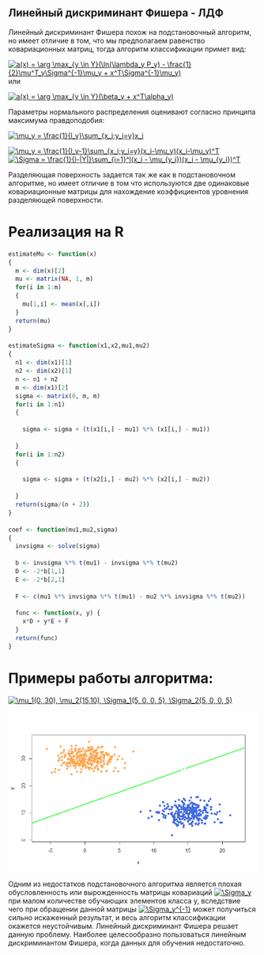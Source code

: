 ## Линейный дискриминант Фишера - ЛДФ

Линейный дискриминант Фишера похож на подстановочный алгоритм, но имеет отличие в том, что мы предполагаем равенство ковариационных матриц, тогда алгоритм классификации примет вид:

<a href="https://www.codecogs.com/eqnedit.php?latex=a(x)&space;=&space;\arg&space;\max_{y&space;\in&space;Y}(\ln(\lambda_y&space;P_y)&space;-&space;\frac{1}{2}\mu^T_y\Sigma^{-1}\mu_y&space;&plus;&space;x^T\Sigma^{-1}\mu_y)" target="_blank"><img src="https://latex.codecogs.com/gif.latex?a(x)&space;=&space;\arg&space;\max_{y&space;\in&space;Y}(\ln(\lambda_y&space;P_y)&space;-&space;\frac{1}{2}\mu^T_y\Sigma^{-1}\mu_y&space;&plus;&space;x^T\Sigma^{-1}\mu_y)" title="a(x) = \arg \max_{y \in Y}(\ln(\lambda_y P_y) - \frac{1}{2}\mu^T_y\Sigma^{-1}\mu_y + x^T\Sigma^{-1}\mu_y)" /></a> или

<a href="https://www.codecogs.com/eqnedit.php?latex=a(x)&space;=&space;\arg&space;\max_{y&space;\in&space;Y}(\beta_y&space;&plus;&space;x^T\alpha_y)" target="_blank"><img src="https://latex.codecogs.com/gif.latex?a(x)&space;=&space;\arg&space;\max_{y&space;\in&space;Y}(\beta_y&space;&plus;&space;x^T\alpha_y)" title="a(x) = \arg \max_{y \in Y}(\beta_y + x^T\alpha_y)" /></a>

Параметры нормального распределения оценивают согласно принципа максимума правдоподобия:

<a href="https://www.codecogs.com/eqnedit.php?latex=\mu_y&space;=&space;\frac{1}{l_y}\sum_{x_i;y_i=y}x_i" target="_blank"><img src="https://latex.codecogs.com/gif.latex?\mu_y&space;=&space;\frac{1}{l_y}\sum_{x_i;y_i=y}x_i" title="\mu_y = \frac{1}{l_y}\sum_{x_i;y_i=y}x_i" /></a>

<a href="https://www.codecogs.com/eqnedit.php?latex=\mu_y&space;=&space;\frac{1}{l_y-1}\sum_{x_i;y_i=y}(x_i-\mu_y)(x_i-\mu_y)^T" target="_blank"><img src="https://latex.codecogs.com/gif.latex?\mu_y&space;=&space;\frac{1}{l_y-1}\sum_{x_i;y_i=y}(x_i-\mu_y)(x_i-\mu_y)^T" title="\mu_y = \frac{1}{l_y-1}\sum_{x_i;y_i=y}(x_i-\mu_y)(x_i-\mu_y)^T" /></a><a href="https://www.codecogs.com/eqnedit.php?latex=\Sigma&space;=&space;\frac{1}{l-|Y|}\sum_{i=1}^l(x_i&space;-&space;\mu_{y_i})(x_i&space;-&space;\mu_{y_i})^T" target="_blank"><img src="https://latex.codecogs.com/gif.latex?\Sigma&space;=&space;\frac{1}{l-|Y|}\sum_{i=1}^l(x_i&space;-&space;\mu_{y_i})(x_i&space;-&space;\mu_{y_i})^T" title="\Sigma = \frac{1}{l-|Y|}\sum_{i=1}^l(x_i - \mu_{y_i})(x_i - \mu_{y_i})^T" /></a>

Разделяющая поверхность задается так же как в подстановочном алгоритме, но имеет отличие в том что используются две одинаковые ковариационные матрицы для нахождение коэффициентов уровнения разделяющей поверхности.

# Реализация на R
```R
estimateMu <- function(x)
{
  m <- dim(x)[2]
  mu <- matrix(NA, 1, m)
  for(i in 1:m)
  {
    mu[1,i] <- mean(x[,i])
  }
  return(mu)
}

estimateSigma <- function(x1,x2,mu1,mu2)
{
  n1 <- dim(x1)[1]
  n2 <- dim(x2)[1]
  n <- n1 + n2
  m <- dim(x1)[2]
  sigma <- matrix(0, m, m)
  for(i in 1:n1)
  {
    
    sigma <- sigma + (t(x1[i,] - mu1) %*% (x1[i,] - mu1))
    
  }
  for(i in 1:n2)
  {
    
    sigma <- sigma + (t(x2[i,] - mu2) %*% (x2[i,] - mu2))
    
  }
  return(sigma/(n + 2))
}

coef <- function(mu1,mu2,sigma)
{
  invsigma <- solve(sigma)
  
  b <- invsigma %*% t(mu1) - invsigma %*% t(mu2)
  D <- -2*b[1,1]
  E <- -2*b[2,1]
  
  F <- c(mu1 %*% invsigma %*% t(mu1) - mu2 %*% invsigma %*% t(mu2))

  func <- function(x, y) {
    x*D + y*E + F
  }
  return(func)
}
```
# Примеры работы алгоритма:

<a href="https://www.codecogs.com/eqnedit.php?latex=\mu_1(0,&space;30),&space;\mu_2(15,10),&space;\Sigma_1(5,&space;0,&space;0,&space;5),&space;\Sigma_2(5,&space;0,&space;0,&space;5)" target="_blank"><img src="https://latex.codecogs.com/gif.latex?\mu_1(0,&space;30),&space;\mu_2(15,10),&space;\Sigma_1(5,&space;0,&space;0,&space;5),&space;\Sigma_2(5,&space;0,&space;0,&space;5)" title="\mu_1(0, 30), \mu_2(15,10), \Sigma_1(5, 0, 0, 5), \Sigma_2(5, 0, 0, 5)" /></a>

![Image alt](https://github.com/KOCTYN/ML0/blob/master/lab8/ldf.png)

 Одним из недостатков подстановочного алгоритма является плохая обусловленность или вырожденность матрицы ковариаций <a href="https://www.codecogs.com/eqnedit.php?latex=\Sigma_y" target="_blank"><img src="https://latex.codecogs.com/gif.latex?\Sigma_y" title="\Sigma_y" /></a> при малом количестве обучающих элементов класса  y, вследствие чего при обращении данной матрицы <a href="https://www.codecogs.com/eqnedit.php?latex=\Sigma_y^{-1}" target="_blank"><img src="https://latex.codecogs.com/gif.latex?\Sigma_y^{-1}" title="\Sigma_y^{-1}" /></a> может получиться сильно искаженный результат, и весь алгоритм классификации окажется неустойчивым. Линейный дискриминант Фишера решает данную проблему. Наиболее целесообразно пользоваться линейным дискриминантом Фишера, когда данных для обучения недостаточно.
